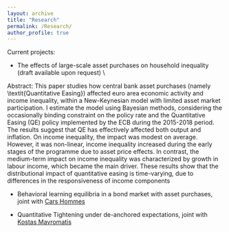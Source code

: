 ```yaml
---
layout: archive
title: "Research"
permalink: /Research/
author_profile: true
---
```


Current projects: 

*  The effects of large-scale asset purchases on household inequality (draft available upon request) \\

Abstract: This paper studies how central bank asset purchases (namely \textit{Quantitative Easing}) affected euro area economic activity and income inequality, within a New-Keynesian model with limited asset market participation. I estimate the model using Bayesian methods, considering the occasionally binding constraint on the policy rate and the Quantitative Easing (QE) policy implemented by the ECB during the 2015-2018 period. The results suggest that QE has effectively affected both output and inflation. On income inequality, the impact was modest on average. However, it was non-linear, income inequality increased during the early stages of the programme due to asset price effects. In contrast, the medium-term impact on income inequality was characterized by growth in labour income, which became the main driver. These results show that the distributional impact of quantitative easing is time-varying, due to differences in the responsiveness of income components

* Behavioral learning equilibria in a bond market with asset purchases, joint with [Cars Hommes](https://www.uva.nl/en/profile/h/o/c.h.hommes/c.h.hommes.html)

* Quantitative Tightening under de-anchored expectations, joint with [Kostas Mavromatis](https://sites.google.com/site/konstantinossmavromatis/)
